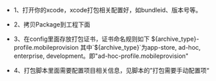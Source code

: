 * 1、打开你的xcode，xcode打包相关配置好，如bundleid、版本号等。
* 2、拷贝Package到工程下面
* 3、在config里面存放打包证书，证书命名规则如下
${archive_type}-profile.mobileprovision
其中`${archive_type}`为app-store, ad-hoc, enterprise, development。即"ad-hoc-profile.mobileprovision"

* 4、打包脚本里面需要配置项目相关信息，见脚本的”打包需要手动配置项“